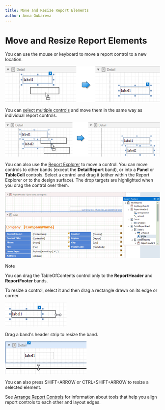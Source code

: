 ```yaml
---
title: Move and Resize Report Elements
author: Anna Gubareva
---
```

# Move and Resize Report Elements

You can use the mouse or keyboard to move a report control to a new location.

![](../../../../../images/eurd-win-move-report-control.png)

You can [select multiple controls](select-report-elements-and-access-their-settings.md) and move them in the same way as individual report controls.

![](../../../../../images/eurd-win-move-multiple-report-controls.png)

You can also use the [Report Explorer](../../report-designer-tools/ui-panels/report-explorer.md) to move a control. You can move controls to other bands (except the **DetailReport** band), or into a **Panel** or **TableCell** controls. Select a control and drag it (either within the Report Explorer or to the design surface). The drop targets are highlighted when you drag the control over them.

![design-time-move-controls](../../../../../images/eurd-win-move-controls.gif)

> [!NOTE]
> You can drag the TableOfContents control only to the **ReportHeader** and **ReportFooter** bands.

To resize a control, select it and then drag a rectangle drawn on its edge or corner.

![](../../../../../images/eurd-win-resize-report-control.png)

Drag a band's header strip to resize the band.

![](../../../../../images/eurd-win-resize-report-band.png)

You can also press SHIFT+ARROW or CTRL+SHIFT+ARROW to resize a selected element.

See [Arrange Report Controls](arrange-report-controls.md) for information about tools that help you align report controls to each other and layout edges.
